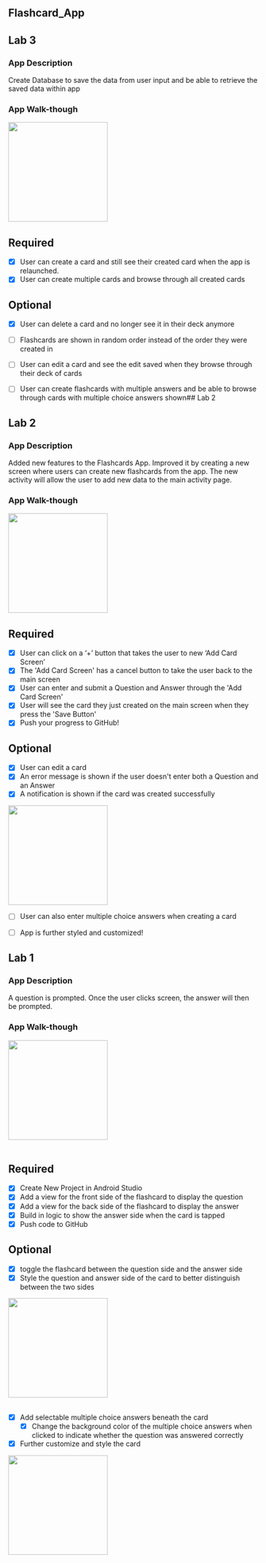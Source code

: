 ## Flashcard_App

## Lab 3

### App Description
Create Database to save the data from user input and be able to retrieve the saved data within app

### App Walk-though

<img src="Images/lab3.gif" width=200><br>


## Required
- [x] User can create a card and still see their created card when the app is relaunched.
- [x] User can create multiple cards and browse through all created cards

## Optional
- [x] User can delete a card and no longer see it in their deck anymore
- [ ] Flashcards are shown in random order instead of the order they were created in
- [ ] User can edit a card and see the edit saved when they browse through their deck of cards
- [ ] User can create flashcards with multiple answers and be able to browse through cards with multiple choice answers shown## Lab 2


## Lab 2

### App Description
Added new features to the Flashcards App. Improved it by creating a new screen where users can create new flashcards from the app.
The new activity will allow the user to add new data to the main activity page.

### App Walk-though

<img src="Images/lab2.gif" width=200><br>


## Required
- [x] User can click on a ‘+’ button that takes the user to new ‘Add Card Screen’
- [x] The 'Add Card Screen' has a cancel button to take the user back to the main screen
- [x] User can enter and submit a Question and Answer through the 'Add Card Screen'
- [x] User will see the card they just created on the main screen when they press the 'Save Button'
- [x] Push your progress to GitHub!

## Optional
- [x] User can edit a card
- [x] An error message is shown if the user doesn't enter both a Question and an Answer
- [x] A notification is shown if the card was created successfully

<img src="Images/lab2_optional.gif" width=200><br>

- [ ] User can also enter multiple choice answers when creating a card
- [ ] App is further styled and customized!



## Lab 1

### App Description
A question is prompted. Once the user clicks screen, the answer will then be prompted.

### App Walk-though

<img src="Images/lab1.gif" width=200><br><br>


## Required
- [x] Create New Project in Android Studio
- [x] Add a view for the front side of the flashcard to display the question
- [x] Add a view for the back side of the flashcard to display the answer
- [x] Build in logic to show the answer side when the card is tapped
- [x] Push code to GitHub
## Optional
- [x] toggle the flashcard between the question side and the answer side
- [x] Style the question and answer side of the card to better distinguish between the two sides

<img src="Images/lab1_optional1.gif" width=200><br><br>

- [x] Add selectable multiple choice answers beneath the card
   - [x] Change the background color of the multiple choice answers when clicked to indicate whether the question was answered correctly
- [x] Further customize and style the card

<img src="Images/lab1_optional2.gif" width=200><br><br>
